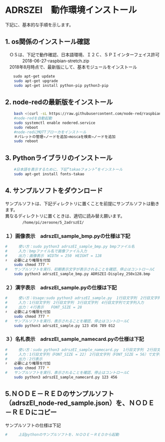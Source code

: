 # ADRSZEI　動作環境インストール

下記に、基本的な手順を示します。  

## 1. os関係のインストール確認
　ＯＳは、下記で動作確認、日本語環境、Ｉ２Ｃ、ＳＰＩインターフェイス許可  
　　　　2018-06-27-raspbian-stretch.zip  
　2018年8月時点で、最新版にして、基本モジュールをインストール  

```sh
　  sudo apt-get update  
    sudo apt-get upgrade  
    sudo apt-get install python-pip python3-pip  
```

## 2. node-redの最新版をインストール

```sh
    bash <(curl -sL https://raw.githubusercontent.com/node-red/raspbian-deb-package/master/resources/update-nodejs-and-nodered)  
    #node-redを自動起動  
    sudo systemctl enable nodered.service  
    sudo reboot  
    #node-redにMQTTブローカをインストール  
    ＃パレットの管理→ノードを追加→moscaを検索→ノードを追加  
    sudo reboot  
```

## 3. Pythonライブラリのインストール  

```sh
    #日本語を表示するために、下記”takaoフォント”をインストール
    sudo apt-get install fonts-takao
```

## 4. サンプルソフトをダウンロード
サンプルソフトは、下記ディレクトリに置くことを前提にサンプルソフトは動きます。  
異なるディレクトリに置くときは、適切に読み替え願います。  
　　　　```/home/pi/zeroone/5_2adrszEI/```  
  
### １）画像表示　adrszEI_sample_bmp.pyの仕様は下記

```sh
#     使い方：sudo python3 adrszEI_sample_bmp.py bmpファイル名
#　　　入力：bmpファイル名で画像ファイル入力
#　　　出力：画像表示　WIDTH = 250　HEIGHT = 128　
♯   必要により権限を付加
    sudo chmod 777 *
#   サンプルソフトを実行、初期表示文字が表示されることを確認、停止はコントロールC
    sudo python3 adrszEI_sample_bmp.py ADRSZEI-Displey_250x128.bmp
```

### ２）漢字表示　adrszEI_sample.pyの仕様は下記

```sh
#     使い方：Usage:sudo python3 adrszEI_sample.py  1行目文字列　2行目文字列　3行目文字列　4行目文字列
#　　　入力：1行目文字列　2行目文字列　3行目文字列　4行目文字列で文字列入力
#　　　出力：４行表示　　FONT_SIZE = 28　
♯   必要により権限を付加
    sudo chmod 777 *
#   サンプルソフトを実行、表示されることを確認、停止はコントロールC
    sudo python3 adrszEI_sample.py 123 456 789 012
```

### ３）名札表示　adrszEI_sample_namecard.pyの仕様は下記

```sh
#     使い方：sudo python3 adrszEI_sample_namecard.py  1行目文字列　2行目文字列
#　　　入力：1行目文字列（FONT_SIZE = 22）　2行目文字列（FONT_SIZE = 56）で文字列入力
#　　　出力：2行表示　　
♯   必要により権限を付加
    sudo chmod 777 *
#   サンプルソフトを実行、表示されることを確認、停止はコントロールC
    sudo python3 adrszEI_sample_namecard.py 123 456
```

## 5.ＮＯＤＥ－ＲＥＤのサンプルソフト（adrszEI_node-red_sample.json）を、ＮＯＤＥ－ＲＥＤにコピー

サンプルソフトの仕様は下記  
```sh
#　　　上記pythonのサンプルソフトを、ＮＯＤＥ－ＲＥＤから起動
```